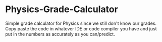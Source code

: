 # Physics-Grade-Calculator
Simple grade calculator for Physics since we still don't know our grades. Copy paste the code in whatever IDE or code compiler you have and just put in the numbers as accurately as you can/predict.

